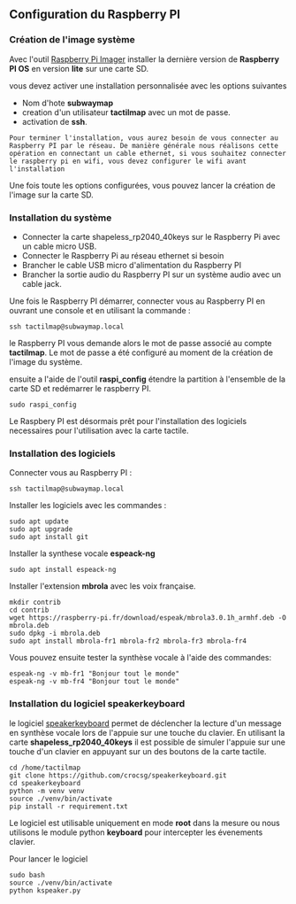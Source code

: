## Configuration du Raspberry PI
### Création de l'image système

Avec l'outil [Raspberry Pi Imager](https://www.raspberrypi.com/software/) installer la dernière version de **Raspberry PI OS** en version **lite** sur une carte SD.

vous devez activer une installation personnalisée avec les options suivantes

* Nom d'hote **subwaymap**
* creation d'un utilisateur **tactilmap** avec un mot de passe.
* activation de **ssh**.

```{note}
Pour terminer l'installation, vous aurez besoin de vous connecter au Raspberry PI par le réseau. De manière générale nous réalisons cette opération en connectant un cable ethernet, si vous souhaitez connecter le raspberry pi en wifi, vous devez configurer le wifi avant l'installation
```

Une fois toute les options configurées, vous pouvez lancer la création de l'image sur la carte SD.

### Installation du système

* Connecter la carte shapeless_rp2040_40keys sur le Raspberry Pi avec un cable micro USB.
* Connecter le Raspberry Pi au réseau ethernet si besoin
* Brancher le cable USB micro d'alimentation du Raspberry PI
* Brancher la sortie audio du Raspberry PI sur un système audio avec un cable jack.

Une fois le Raspberry PI démarrer, connecter vous au Raspberry PI en ouvrant une console et en utilisant la commande :
```
ssh tactilmap@subwaymap.local
```
le Raspberry PI vous demande alors le mot de passe associé au compte **tactilmap**. Le mot de passe a été configuré au moment de la création de l'image du système.

ensuite a l'aide de l'outil **raspi_config** étendre la partition à l'ensemble de la carte SD et redémarrer le raspberry PI.
```
sudo raspi_config
```

Le Raspbery PI est désormais prêt pour l'installation des logiciels necessaires pour l'utilisation avec la carte tactile.

### Installation des logiciels

Connecter vous au Raspberry PI :
```
ssh tactilmap@subwaymap.local
```

Installer les logiciels avec les commandes :
```
sudo apt update
sudo apt upgrade
sudo apt install git
```

Installer la synthese vocale **espeack-ng**
```
sudo apt install espeack-ng
```

Installer l'extension **mbrola** avec les voix française.
```
mkdir contrib
cd contrib
wget https://raspberry-pi.fr/download/espeak/mbrola3.0.1h_armhf.deb -O mbrola.deb
sudo dpkg -i mbrola.deb
sudo apt install mbrola-fr1 mbrola-fr2 mbrola-fr3 mbrola-fr4
```

Vous pouvez ensuite tester la synthèse vocale à l'aide des commandes:
```
espeak-ng -v mb-fr1 "Bonjour tout le monde"
espeak-ng -v mb-fr4 "Bonjour tout le monde"
```

### Installation du logiciel speakerkeyboard

le logiciel [speakerkeyboard](https://github.com/crocsg/speakerkeyboard) permet de déclencher la lecture d'un message en synthèse vocale lors de l'appuie sur une touche du clavier. En utilisant la carte **shapeless_rp2040_40keys** il est possible de simuler l'appuie sur une touche d'un clavier en appuyant sur un des boutons de la carte tactile.

```
cd /home/tactilmap
git clone https://github.com/crocsg/speakerkeyboard.git
cd speakerkeyboard
python -m venv venv
source ./venv/bin/activate
pip install -r requirement.txt
```

Le logiciel est utilisable uniquement en mode **root** dans la mesure ou nous utilisons le module python **keyboard** pour intercepter les évenements clavier.

Pour lancer le logiciel
```
sudo bash
source ./venv/bin/activate
python kspeaker.py
```

